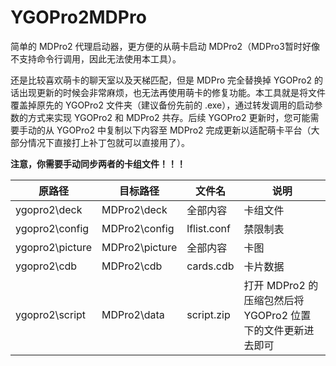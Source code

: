 # YGOPro2MDPro

简单的 MDPro2 代理启动器，更方便的从萌卡启动 MDPro2（MDPro3暂时好像不支持命令行调用，因此无法使用本工具）。

还是比较喜欢萌卡的聊天室以及天梯匹配，但是 MDPro 完全替换掉 YGOPro2 的话出现更新的时候会非常麻烦，也无法再使用萌卡的修复功能。本工具就是将文件覆盖掉原先的 YGOPro2 文件夹（建议备份先前的 .exe），通过转发调用的启动参数的方式来实现 YGOPro2 和 MDPro2 共存。后续 YGOPro2 更新时，您可能需要手动的从 YGOPro2 中复制以下内容至 MDPro2 完成更新以适配萌卡平台（大部分情况下直接打上补丁包就可以直接用了）。

**注意，你需要手动同步两者的卡组文件！！！**

| 原路径          | 目标路径       | 文件名      | 说明                                                        |
| --------------- | -------------- | ----------- | ----------------------------------------------------------- |
| ygopro2\deck    | MDPro2\deck    | 全部内容    | 卡组文件                                                    |
| ygopro2\config  | MDPro2\config  | lflist.conf | 禁限制表                                                    |
| ygopro2\picture | MDPro2\picture | 全部内容    | 卡图                                                        |
| ygopro2\cdb     | MDPro2\cdb     | cards.cdb   | 卡片数据                                                    |
| ygopro2\script  | MDPro2\data    | script.zip  | 打开 MDPro2 的压缩包然后将 YGOPro2 位置下的文件更新进去即可 |

